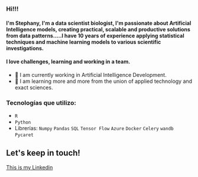 ### Hi!!!

#### I'm Stephany, I'm a data scientist biologist, I'm passionate about Artificial Intelligence models, creating practical, scalable and productive solutions from data patterns.....I have 10 years of experience applying statistical techniques and machine learning models to various scientific investigations.

#### I love challenges, learning and working in a team. 

- 🔭 I am currently working in Artificial Intelligence Development.
- 🌱 I am learning more and more from the union of applied technology and exact sciences.

### Tecnologías que utilizo:
* `R`
* `Python`
* Librerías: `Numpy` `Pandas` `SQL` `Tensor Flow` `Azure` `Docker` `Celery` `wandb` `Pycaret`

## Let's keep in touch! 

[This is my Linkedin](https://www.linkedin.com/in/valderrama-stph)


<!--
**stph89/stph89** is a ✨ _special_ ✨ repository because its `README.md` (this file) appears on your GitHub profile.

Here are some ideas to get you started:

- 🔭 Actualmente trabajo en Desarrollo de Inteligencia Artificial
- 🌱 Estoy aprendiendo cada vez más de la union de la tecnología aplicada y las ciencias exactas.
- 👯 I’m looking to collaborate on ...
- 🤔 I’m looking for help with ...
- 💬 Ask me about ...
- 📫 How to reach me: ...
- 😄 Pronouns: ...
- ⚡ Fun fact: ...
-->
